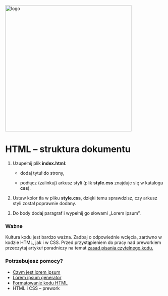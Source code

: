 <img alt="logo" src="http://coderslab.pl/svg/logo-coderslab.svg" width="400">

# HTML &ndash; struktura dokumentu


1. Uzupełnij plik **index.html**:

    * dodaj tytuł do strony,

    * podłącz (zalinkuj) arkusz styli (plik **style.css** znajduje się w katalogu **css**).

2. Ustaw kolor tła w pliku **style.css**, dzięki temu sprawdzisz, czy arkusz styli został poprawnie dodany.

3. Do body dodaj paragraf i wypełnij go słowami &#8222;Lorem ipsum&#8221;.

### Ważne
Kultura kodu jest bardzo ważna. Zadbaj o odpowiednie wcięcia, zarówno w kodzie HTML, jak i w CSS.
Przed przystąpieniem do pracy nad preworkiem przeczytaj artykuł poradniczy na temat [zasad pisania czytelnego kodu.](http://coderslab.pl/blog/dobre-praktyki/zasady-pisania-czytelnego-kodu-czyli-o-kulturze-programisty)

### Potrzebujesz pomocy?
* [Czym jest lorem ipsum](https://pl.wikipedia.org/wiki/Lorem_ipsum)
* [Lorem ipsum generator](http://pl.lipsum.com)
* [Formatowanie kodu HTML](https://www.granneman.com/webdev/coding/formatting-and-indenting-your-html)
*  HTML i CSS &ndash; prework
